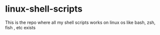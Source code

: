 # Iinux-shell-scripts
This is the repo where all my shell scripts works on linux os like bash, zsh, fish , etc exists
